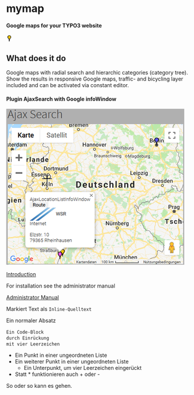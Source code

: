 # mymap

#### Google maps for your TYPO3 website

![Icon](/ext_icon.png "Extension icon")


What does it do
---------------

Google maps with radial search and hierarchic categories (category tree).
Show the results in responsive Google maps, traffic- and bicycling layer included and can be activated via constant editor.

#### Plugin AjaxSearch with Google infoWindow
![Map](Documentation/Images/Introduction/AjaxSearch1.png "AjaxSearch")



[Introduction](https://github.com/joachimruhs/mymap/blob/master/Documentation/Introduction/Index.rst "Introduction")

For installation see the administrator manual

[Administrator Manual](https://github.com/joachimruhs/mymap/blob/master/Documentation/AdministratorManual/Index.rst "Administrator Manual")



Markiert Text als `Inline-Quelltext`

Ein normaler Absatz

    Ein Code-Block
    durch Einrückung
    mit vier Leerzeichen
	
	
* Ein Punkt in einer ungeordneten Liste
* Ein weiterer Punkt in einer ungeordneten Liste
    * Ein Unterpunkt, um vier Leerzeichen eingerückt
* Statt * funktionieren auch + oder -

So oder so kann es gehen.